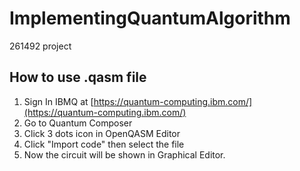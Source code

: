 # ImplementingQuantumAlgorithm

261492 project

## How to use .qasm file

1. Sign In IBMQ at [https://quantum-computing.ibm.com/](https://quantum-computing.ibm.com/)
2. Go to Quantum Composer
3. Click 3 dots icon in OpenQASM Editor
4. Click "Import code" then select the file
5. Now the circuit will be shown in Graphical Editor.
